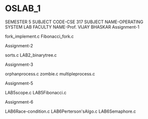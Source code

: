 # OSLAB_1
SEMESTER 5
SUBJECT CODE-CSE 317
SUBJECT NAME-OPERATING SYSTEM LAB
FACULTY NAME-Prof. VIJAY BHASKAR
Assignment-1

fork_implement.c
Fibonacci_fork.c

Assignment-2

sorts.c
LAB2_binarytree.c

Assignment-3

orphanprocess.c
zombie.c
multipleprocess.c

Assignment-5

LAB5scope.c
LAB5Fibonacci.c

Assignment-6

LAB6Race-condition.c
LAB6Perterson'sAlgo.c
LAB6Semaphore.c
